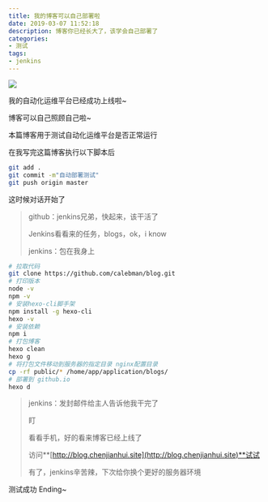 ```yaml
---
title: 我的博客可以自己部署啦
date: 2019-03-07 11:52:18
description: 博客你已经长大了，该学会自己部署了
categories: 
- 测试
tags: 
- jenkins
---
```


![](http://resources.chenjianhui.site/2019-03-07-home-pic.jpg)
<!-- more -->

我的自动化运维平台已经成功上线啦~

博客可以自己照顾自己啦~

本篇博客用于测试自动化运维平台是否正常运行

在我写完这篇博客执行以下脚本后

```bash
git add .
git commit -m"自动部署测试"
git push origin master
```

这时候对话开始了

> github：jenkins兄弟，快起来，该干活了
>
> Jenkins看看来的任务，blogs，ok，i know
>
> jenkins：包在我身上
```bash
# 拉取代码
git clone https://github.com/calebman/blog.git
# 打印版本
node -v
npm -v
# 安装hexo-cli脚手架
npm install -g hexo-cli
hexo -v
# 安装依赖
npm i
# 打包博客
hexo clean
hexo g
# 将打包文件移动到服务器的指定目录 nginx配置目录
cp -rf public/* /home/app/application/blogs/
# 部署到 github.io
hexo d
```

> jenkins：发封邮件给主人告诉他我干完了
>
> 盯
>
> 看看手机，好的看来博客已经上线了
>
> 访问**[http://blog.chenjianhui.site](http://blog.chenjianhui.site)**试试
>
> 有了，jenkins辛苦辣，下次给你换个更好的服务器环境

测试成功
Ending~

